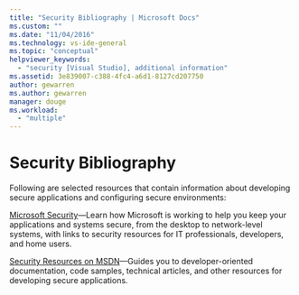 ```yaml
---
title: "Security Bibliography | Microsoft Docs"
ms.custom: ""
ms.date: "11/04/2016"
ms.technology: vs-ide-general
ms.topic: "conceptual"
helpviewer_keywords:
  - "security [Visual Studio], additional information"
ms.assetid: 3e839007-c388-4fc4-a6d1-8127cd207750
author: gewarren
ms.author: gewarren
manager: douge
ms.workload:
  - "multiple"
---
```

# Security Bibliography

Following are selected resources that contain information about developing secure applications and configuring secure environments:

[Microsoft Security](https://www.microsoft.com/security/default.aspx)&mdash;Learn how Microsoft is working to help you keep your applications and systems secure, from the desktop to network-level systems, with links to security resources for IT professionals, developers, and home users.

[Security Resources on MSDN](https://technet.microsoft.com/security/)&mdash;Guides you to developer-oriented documentation, code samples, technical articles, and other resources for developing secure applications.